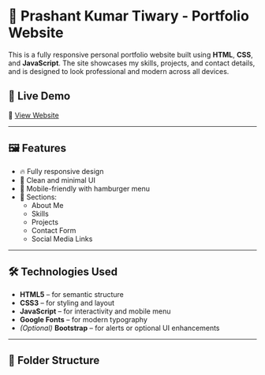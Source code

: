 # 💼 Prashant Kumar Tiwary - Portfolio Website

This is a fully responsive personal portfolio website built using **HTML**, **CSS**, and **JavaScript**. The site showcases my skills, projects, and contact details, and is designed to look professional and modern across all devices.

## 🚀 Live Demo

🔗 [View Website](https://portfolio-prashant882.netlify.app/)  


---

## 🖼️ Features

- 🔥 Fully responsive design
- 🎯 Clean and minimal UI
- 📱 Mobile-friendly with hamburger menu
- 🧠 Sections:
  - About Me
  - Skills
  - Projects
  - Contact Form
  - Social Media Links

---

## 🛠 Technologies Used

- **HTML5** – for semantic structure  
- **CSS3** – for styling and layout  
- **JavaScript** – for interactivity and mobile menu  
- **Google Fonts** – for modern typography  
- *(Optional)* **Bootstrap** – for alerts or optional UI enhancements

---

## 📁 Folder Structure

